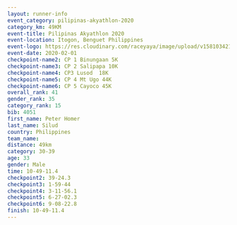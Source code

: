 ```yaml
--- 
layout: runner-info 
event_category: pilipinas-akyathlon-2020 
category_km: 49KM 
event-title: Pilipinas Akyathlon 2020 
event-location: Itogon, Benguet Philippines 
event-logo: https://res.cloudinary.com/raceyaya/image/upload/v1581034212/logo/ph-akyathlon_ldmu3f.png 
event-date: 2020-02-01 
checkpoint-name2: CP 1 Binungaan 5K 
checkpoint-name3: CP 2 Salipapa 10K 
checkpoint-name4: CP3 Lusod  18K 
checkpoint-name5: CP 4 Mt Ugo 44K 
checkpoint-name6: CP 5 Cayoco 45K 
overall_rank: 41
gender_rank: 35
category_rank: 15
bib: 4051
first_name: Peter Homer
last_name: Silud
country: Philippines
team_name: 
distance: 49km
category: 30-39
age: 33
gender: Male
time: 10-49-11.4
checkpoint2: 39-24.3
checkpoint3: 1-59-44
checkpoint4: 3-11-56.1
checkpoint5: 6-27-02.3
checkpoint6: 9-08-22.8
finish: 10-49-11.4
--- 
```


